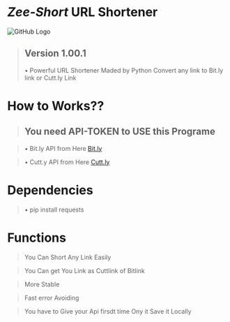 # _Zee-Short_ URL Shortener 
![GitHub Logo](https://tetranoodle.com/wp-content/uploads/2018/07/tick-gif.gif)
> ## Version 1.00.1
> • Powerful URL Shortener Maded by Python Convert any link to Bit.ly link or Cutt.ly Link

# How to Works??

> ## You need API-TOKEN to USE this Programe

> • Bit.ly API from Here [Bit.ly](http://bit.ly) 

> • Cutt.y API from Here [Cutt.ly](https://cutt.ly)

# Dependencies
> • pip install requests

# Functions
> You Can Short Any Link Easily

> You Can get You Link as Cuttlink of Bitlink

> More Stable

> Fast error Avoiding

> You have to Give your Api firsdt time Ony it Save it Locally

